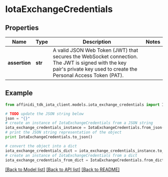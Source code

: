 # IotaExchangeCredentials

## Properties

| Name          | Type    | Description                                                                                                                                                               | Notes |
| ------------- | ------- | ------------------------------------------------------------------------------------------------------------------------------------------------------------------------- | ----- |
| **assertion** | **str** | A valid JSON Web Token (JWT) that secures the WebSocket connection. The JWT is signed with the key pair&#39;s private key used to create the Personal Access Token (PAT). |

## Example

```python
from affinidi_tdk_iota_client.models.iota_exchange_credentials import IotaExchangeCredentials

# TODO update the JSON string below
json = "{}"
# create an instance of IotaExchangeCredentials from a JSON string
iota_exchange_credentials_instance = IotaExchangeCredentials.from_json(json)
# print the JSON string representation of the object
print IotaExchangeCredentials.to_json()

# convert the object into a dict
iota_exchange_credentials_dict = iota_exchange_credentials_instance.to_dict()
# create an instance of IotaExchangeCredentials from a dict
iota_exchange_credentials_from_dict = IotaExchangeCredentials.from_dict(iota_exchange_credentials_dict)
```

[[Back to Model list]](../README.md#documentation-for-models) [[Back to API list]](../README.md#documentation-for-api-endpoints) [[Back to README]](../README.md)
